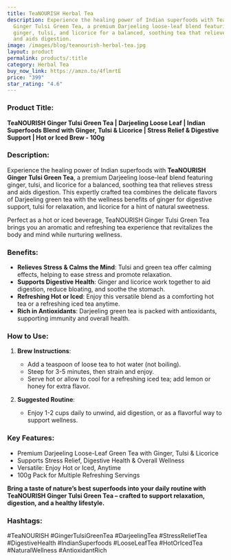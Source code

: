 ```yaml
---
title: TeaNOURISH Herbal Tea
description: Experience the healing power of Indian superfoods with TeaNOURISH
  Ginger Tulsi Green Tea, a premium Darjeeling loose-leaf blend featuring
  ginger, tulsi, and licorice for a balanced, soothing tea that relieves stress
  and aids digestion.
image: /images/blog/teanourish-herbal-tea.jpg
layout: product
permalink: products/:title
category: Herbal Tea
buy_now_link: https://amzn.to/4flmrtE
price: "399"
star_rating: "4.6"
---
```

### Product Title:
**TeaNOURISH Ginger Tulsi Green Tea | Darjeeling Loose Leaf | Indian Superfoods Blend with Ginger, Tulsi & Licorice | Stress Relief & Digestive Support | Hot or Iced Brew - 100g**

### Description:
Experience the healing power of Indian superfoods with **TeaNOURISH Ginger Tulsi Green Tea**, a premium Darjeeling loose-leaf blend featuring ginger, tulsi, and licorice for a balanced, soothing tea that relieves stress and aids digestion. This expertly crafted tea combines the delicate flavors of Darjeeling green tea with the wellness benefits of ginger for digestive support, tulsi for relaxation, and licorice for a hint of natural sweetness.

Perfect as a hot or iced beverage, TeaNOURISH Ginger Tulsi Green Tea brings you an aromatic and refreshing tea experience that revitalizes the body and mind while nurturing wellness.

### Benefits:
- **Relieves Stress & Calms the Mind**: Tulsi and green tea offer calming effects, helping to ease stress and promote relaxation.
- **Supports Digestive Health**: Ginger and licorice work together to aid digestion, reduce bloating, and soothe the stomach.
- **Refreshing Hot or Iced**: Enjoy this versatile blend as a comforting hot tea or a refreshing iced tea anytime.
- **Rich in Antioxidants**: Darjeeling green tea is packed with antioxidants, supporting immunity and overall health.

### How to Use:
1. **Brew Instructions**:
   - Add a teaspoon of loose tea to hot water (not boiling).
   - Steep for 3-5 minutes, then strain and enjoy.
   - Serve hot or allow to cool for a refreshing iced tea; add lemon or honey for extra flavor.

2. **Suggested Routine**:
   - Enjoy 1-2 cups daily to unwind, aid digestion, or as a flavorful way to support wellness.

### Key Features:
- Premium Darjeeling Loose-Leaf Green Tea with Ginger, Tulsi & Licorice
- Supports Stress Relief, Digestive Health & Overall Wellness
- Versatile: Enjoy Hot or Iced, Anytime
- 100g Pack for Multiple Refreshing Servings

**Bring a taste of nature’s best superfoods into your daily routine with TeaNOURISH Ginger Tulsi Green Tea – crafted to support relaxation, digestion, and a healthy lifestyle.**

### Hashtags:
#TeaNOURISH #GingerTulsiGreenTea #DarjeelingTea #StressReliefTea #DigestiveHealth #IndianSuperfoods #LooseLeafTea #HotOrIcedTea #NaturalWellness #AntioxidantRich

